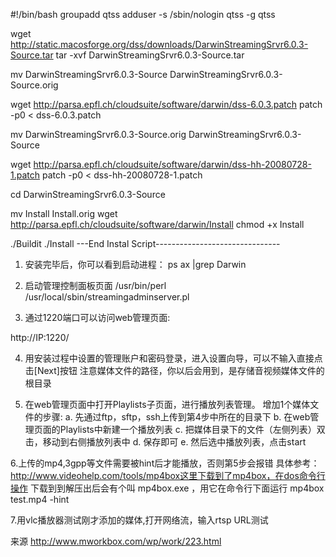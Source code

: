 #!/bin/bash
groupadd qtss
adduser -s /sbin/nologin qtss -g qtss

wget http://static.macosforge.org/dss/downloads/DarwinStreamingSrvr6.0.3-Source.tar
tar -xvf DarwinStreamingSrvr6.0.3-Source.tar

mv DarwinStreamingSrvr6.0.3-Source DarwinStreamingSrvr6.0.3-Source.orig

wget http://parsa.epfl.ch/cloudsuite/software/darwin/dss-6.0.3.patch
patch -p0 < dss-6.0.3.patch

mv DarwinStreamingSrvr6.0.3-Source.orig DarwinStreamingSrvr6.0.3-Source

wget http://parsa.epfl.ch/cloudsuite/software/darwin/dss-hh-20080728-1.patch
patch -p0 < dss-hh-20080728-1.patch

cd DarwinStreamingSrvr6.0.3-Source

mv Install Install.orig
wget http://parsa.epfl.ch/cloudsuite/software/darwin/Install
chmod +x Install

./Buildit
./Install
---End Instal Script-------------------------------

1. 安装完毕后，你可以看到启动进程：
ps ax |grep Darwin

2. 启动管理控制面板页面
/usr/bin/perl /usr/local/sbin/streamingadminserver.pl

3. 通过1220端口可以访问web管理页面:

http://IP:1220/

4. 用安装过程中设置的管理账户和密码登录，进入设置向导，可以不输入直接点击[Next]按钮
注意媒体文件的路径，你以后会用到，是存储音视频媒体文件的根目录

5. 在web管理页面中打开Playlists子页面，进行播放列表管理。
增加1个媒体文件的步骤:
a. 先通过ftp，sftp，ssh上传到第4步中所在的目录下
b. 在web管理页面的Playlists中新建一个播放列表
c. 把媒体目录下的文件（左侧列表）双击，移动到右侧播放列表中
d. 保存即可
e. 然后选中播放列表，点击start

6.上传的mp4,3gpp等文件需要被hint后才能播放，否则第5步会报错
具体参考：
http://www.videohelp.com/tools/mp4box这里下载到了mp4box，在dos命令行操作
下载到到解压出后会有个叫 mp4box.exe ，用它在命令行下面运行
mp4box test.mp4 -hint

7.用vlc播放器测试刚才添加的媒体,打开网络流，输入rtsp URL测试

来源 http://www.mworkbox.com/wp/work/223.html
